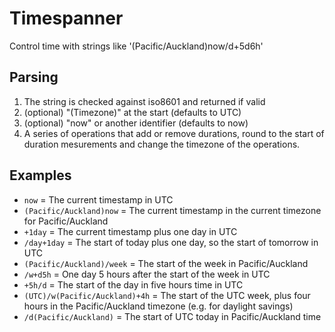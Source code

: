 # Timespanner
Control time with strings like '(Pacific/Auckland)now/d+5d6h'

## Parsing
1. The string is checked against iso8601 and returned if valid
2. (optional) "(Timezone)" at the start (defaults to UTC)
3. (optional) "now" or another identifier (defaults to now)
4. A series of operations that add or remove durations, round to the start of duration mesurements and change the timezone of the operations.

## Examples
- `now` = The current timestamp in UTC
- `(Pacific/Auckland)now` = The current timestamp in the current timezone for Pacific/Auckland
- `+1day` = The current timestamp plus one day in UTC
- `/day+1day` = The start of today plus one day, so the start of tomorrow in UTC
- `(Pacific/Auckland)/week` = The start of the week in Pacific/Auckland
- `/w+d5h` = One day 5 hours after the start of the week in UTC
- `+5h/d` = The start of the day in five hours time in UTC
- `(UTC)/w(Pacific/Auckland)+4h` = The start of the UTC week, plus four hours in the Pacific/Auckland timezone (e.g. for daylight savings)
- `/d(Pacific/Auckland)` = The start of UTC today in Pacific/Auckland time
